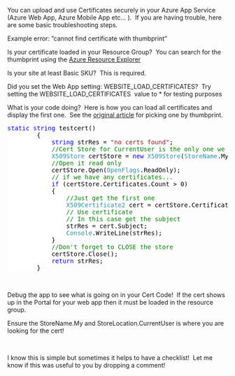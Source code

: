 You can upload and use Certificates securely in your Azure App Service (Azure Web App, Azure Mobile App etc… ).&nbsp; If you are having trouble, here are some basic troubleshooting steps.

Example error: ”cannot find certificate with thumbprint&#8221;

Is your certificate loaded in your Resource Group?&nbsp; You can search for the thumbprint using the <a href="https://resources.azure.com/" target="_blank">Azure Resource Explorer</a>

Is your site at least Basic SKU?&nbsp; This is required.

Did you set the Web App setting: WEBSITE\_LOAD\_CERTIFICATES?&nbsp; Try setting the WEBSITE\_LOAD\_CERTIFICATES&nbsp; value to * for testing purposes

What is your code doing?&nbsp; Here is how you can load all certificates and display the first one.&nbsp; See the <a href="https://azure.microsoft.com/en-us/blog/using-certificates-in-azure-websites-applications/" target="_blank">original article</a> for picking one by thumbprint.

<pre class="code"><span style="background: white;color: blue">static string </span><span style="background: white;color: black">testcert()
        {
            </span><span style="background: white;color: blue">string </span><span style="background: white;color: black">strRes = </span><span style="background: white;color: #a31515">"no certs found"</span><span style="background: white;color: black">;
            </span><span style="background: white;color: green">//Cert Store for CurrentUser is the only one we can get certificates for
            </span><span style="background: white;color: #2b91af">X509Store </span><span style="background: white;color: black">certStore = </span><span style="background: white;color: blue">new </span><span style="background: white;color: #2b91af">X509Store</span><span style="background: white;color: black">(</span><span style="background: white;color: #2b91af">StoreName</span><span style="background: white;color: black">.My, </span><span style="background: white;color: #2b91af">StoreLocation</span><span style="background: white;color: black">.CurrentUser);
            </span><span style="background: white;color: green">//Open it read only
            </span><span style="background: white;color: black">certStore.Open(</span><span style="background: white;color: #2b91af">OpenFlags</span><span style="background: white;color: black">.ReadOnly);
            </span><span style="background: white;color: green">// if we have any certificates...
            </span><span style="background: white;color: blue">if </span><span style="background: white;color: black">(certStore.Certificates.Count &gt; 0)
            {
                </span><span style="background: white;color: green">//Just get the first one
                </span><span style="background: white;color: #2b91af">X509Certificate2 </span><span style="background: white;color: black">cert = certStore.Certificates[0];
                </span><span style="background: white;color: green">// Use certificate
                // In this case get the subject
                </span><span style="background: white;color: black">strRes = cert.Subject;
                </span><span style="background: white;color: #2b91af">Console</span><span style="background: white;color: black">.WriteLine(strRes);
            }
            </span><span style="background: white;color: green">//Don't forget to CLOSE the store
            </span><span style="background: white;color: black">certStore.Close();
            </span><span style="background: white;color: blue">return </span><span style="background: white;color: black">strRes;
        }</span></pre>

&nbsp;

Debug the app to see what is going on in your Cert Code!&nbsp; If the cert shows up in the Portal for your web app then it must be loaded in the resource group.

Ensure the StoreName.My and StoreLocation.CurrentUser is where you are looking for the cert!

&nbsp;

I know this is simple but sometimes it helps to have a checklist!&nbsp; Let me know if this was useful to you by dropping a comment!